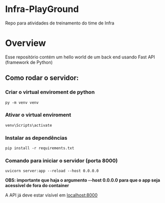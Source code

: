 # Infra-PlayGround
Repo para atividades de treinamento do time de Infra


# Overview

Esse repositório contém um hello world de um back end usando Fast API (framework de Python)


## Como rodar o servidor:

### Criar o virtual enviroment de python
```py -m venv venv```
  
### Ativar o virtual enviroment
```venv\Scripts\activate```
  
### Instalar as dependências
```pip install -r requirements.txt```
  

### Comando para iniciar o servidor (porta 8000)
```uvicorn server:app --reload --host 0.0.0.0```

__OBS: importante que haja o argumento --host 0.0.0.0 para que o app seja acessível de fora do container__
  
A API já deve estar visível em [localhost:8000](http://localhost:8000/)
